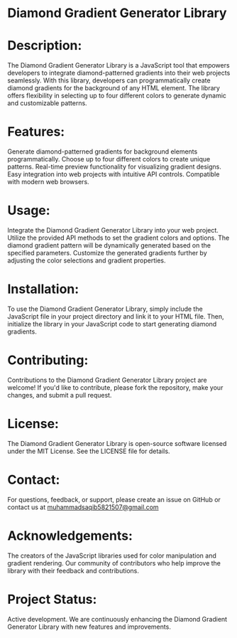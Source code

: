 # Diamond Gradient Generator Library
# Description:
The Diamond Gradient Generator Library is a JavaScript tool that empowers developers to integrate diamond-patterned gradients into their web projects seamlessly. With this library, developers can programmatically create diamond gradients for the background of any HTML element. The library offers flexibility in selecting up to four different colors to generate dynamic and customizable patterns.

# Features:
Generate diamond-patterned gradients for background elements programmatically.
Choose up to four different colors to create unique patterns.
Real-time preview functionality for visualizing gradient designs.
Easy integration into web projects with intuitive API controls.
Compatible with modern web browsers.

# Usage:
Integrate the Diamond Gradient Generator Library into your web project.
Utilize the provided API methods to set the gradient colors and options.
The diamond gradient pattern will be dynamically generated based on the specified parameters.
Customize the generated gradients further by adjusting the color selections and gradient properties.

# Installation:
To use the Diamond Gradient Generator Library, simply include the JavaScript file in your project directory and link it to your HTML file. Then, initialize the library in your JavaScript code to start generating diamond gradients.

# Contributing:
Contributions to the Diamond Gradient Generator Library project are welcome! If you'd like to contribute, please fork the repository, make your changes, and submit a pull request.

# License:
The Diamond Gradient Generator Library is open-source software licensed under the MIT License. See the LICENSE file for details.

# Contact:
For questions, feedback, or support, please create an issue on GitHub or contact us at muhammadsaqib5821507@gmail.com

# Acknowledgements:
The creators of the JavaScript libraries used for color manipulation and gradient rendering.
Our community of contributors who help improve the library with their feedback and contributions.
# Project Status:
Active development. We are continuously enhancing the Diamond Gradient Generator Library with new features and improvements.
